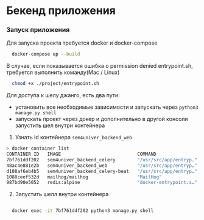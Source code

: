 # Бекенд приложения

### Запуск приложения

Для запуска проекта требуется docker и docker-compose

```bash
  docker-compose up --build
```

В случае, если показывается ошибка о permission denied entrypoint.sh, требуется выполнить команду(Mac / Linux)
```bash
  chmod +x ./project/entrypoint.sh
```

Для доступа к шелу джанго, есть два пути:
- установить все необходимые зависимости и запускать через `python3 manage.py shell`
- запускать проект через докер и дополнительно в другой консоли запустить шел внутри контейнера

1. Узнать id контейнера `sem4univer_backend_web`
```bash
> docker container list
CONTAINER ID   IMAGE                            COMMAND                  CREATED          STATUS         PORTS                                                                                  NAMES
7bf761ddf202   sem4univer_backend_celery        "/usr/src/app/entryp…"   1 second ago     Up 1 second                                                                                           sem4univer_backend_celery_1
48ac4e881e2b   sem4univer_backend_web           "/usr/src/app/entryp…"   1 second ago     Up 1 second    0.0.0.0:1337->8000/tcp, :::1337->8000/tcp                                              sem4univer_backend_web_1
d108af6eb4b5   sem4univer_backend_celery-beat   "/usr/src/app/entryp…"   2 seconds ago    Up 1 second                                                                                           sem4univer_backend_celery-beat_1
1088ceef532d   mailhog/mailhog                  "MailHog"                18 minutes ago   Up 1 second    0.0.0.0:1025->1025/tcp, :::1025->1025/tcp, 0.0.0.0:8025->8025/tcp, :::8025->8025/tcp   sem4univer_backend_smtp-server_1
987bd90e5052   redis:alpine                     "docker-entrypoint.s…"   18 minutes ago   Up 2 seconds   6379/tcp                                                                               sem4univer_backend_redis_1
```

2. Запустить шелл внутри контейнера
```bash

  docker exec -it 7bf761ddf202 python3 manage.py shell
```